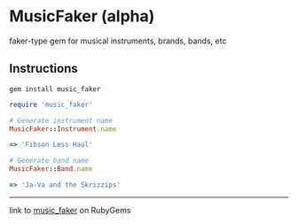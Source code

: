 # MusicFaker (alpha)

faker-type gem for musical instruments, brands, bands, etc

## Instructions

`gem install music_faker`

```ruby
require 'music_faker'

# Generate instrument name
MusicFaker::Instrument.name

=> 'Fibson Less Haul'

# Generate band name
MusicFaker::Band.name

=> 'Ja-Va and the Skrizzips'
```

---
link to [music_faker](https://rubygems.org/gems/music_faker) on RubyGems